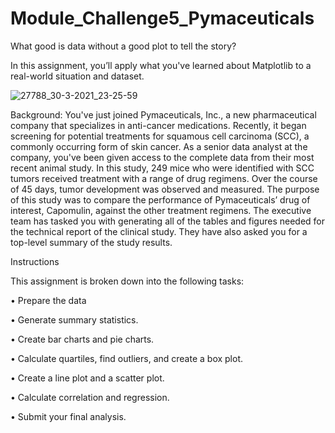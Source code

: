 # Module_Challenge5_Pymaceuticals
What good is data without a good plot to tell the story?

In this assignment, you’ll apply what you've learned about Matplotlib to a real-world situation and dataset.

![27788_30-3-2021_23-25-59](https://github.com/SakinaJaffri/Module_Challenge5_Pymaceuticals/assets/146900226/58474905-b3be-45f9-9162-0a6405ad1310)

Background:
You've just joined Pymaceuticals, Inc., a new pharmaceutical company that specializes in anti-cancer medications. Recently, it began screening for potential treatments for squamous cell carcinoma (SCC), a commonly occurring form of skin cancer.
As a senior data analyst at the company, you've been given access to the complete data from their most recent animal study. In this study, 249 mice who were identified with SCC tumors received treatment with a range of drug regimens. Over the course of 45 days, tumor development was observed and measured. The purpose of this study was to compare the performance of Pymaceuticals’ drug of interest, Capomulin, against the other treatment regimens.
The executive team has tasked you with generating all of the tables and figures needed for the technical report of the clinical study. They have also asked you for a top-level summary of the study results.


Instructions


This assignment is broken down into the following tasks:


•	Prepare the data

•	Generate summary statistics.

•	Create bar charts and pie charts.

•	Calculate quartiles, find outliers, and create a box plot.

•	Create a line plot and a scatter plot.

•	Calculate correlation and regression.

•	Submit your final analysis.
